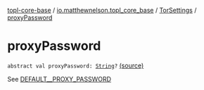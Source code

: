 [topl-core-base](../../index.md) / [io.matthewnelson.topl_core_base](../index.md) / [TorSettings](index.md) / [proxyPassword](./proxy-password.md)

# proxyPassword

`abstract val proxyPassword: `[`String`](https://kotlinlang.org/api/latest/jvm/stdlib/kotlin/-string/index.html)`?` [(source)](https://github.com/05nelsonm/TorOnionProxyLibrary-Android/blob/master/topl-core-base/src/main/java/io/matthewnelson/topl_core_base/TorSettings.kt#L162)

See [DEFAULT__PROXY_PASSWORD](-d-e-f-a-u-l-t__-p-r-o-x-y_-p-a-s-s-w-o-r-d.md)

